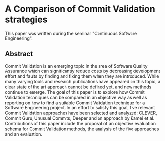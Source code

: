 # A Comparison of Commit Validation strategies

This paper was written during the seminar "Continuous Software Engineering".

## Abstract

Commit Validation is an emerging topic in the area of Software Quality Assurance which can significantly reduce costs by decreasing development effort and faults by finding and fixing them when they are introduced. While many varying tools and research publications have appeared on this topic, a clear state of the art approach cannot be defined yet, and new methods continue to emerge. The goal of this paper is to explore how Commit Validation techniques can be compared in an objective way as well as reporting on how to find a suitable Commit Validation technique for a Software Engineering project. In an effort to satisfy this goal, five relevant Commit Validation approaches have been selected and analyzed: CLEVER, Commit Guru, Unusual Commits, Deeper and an approach by Kamei et al. Contributions of this paper include the proposal of an objective evaluation schema for Commit Validation methods, the analysis of the five approaches and an evaluation.